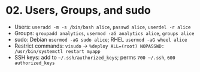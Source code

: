 # 02. Users, Groups, and sudo

- Users: `useradd -m -s /bin/bash alice`, `passwd alice`, `userdel -r alice`
- Groups: `groupadd analytics`, `usermod -aG analytics alice`, `groups alice`
- sudo: Debian `usermod -aG sudo alice`; RHEL `usermod -aG wheel alice`
- Restrict commands: `visudo` → `%deploy ALL=(root) NOPASSWD: /usr/bin/systemctl restart myapp`
- SSH keys: add to `~/.ssh/authorized_keys`; perms `700 ~/.ssh`, `600 authorized_keys`
